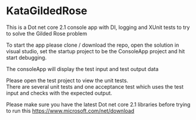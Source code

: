 # KataGildedRose

This is a Dot net core 2.1 console app with DI, logging and XUnit tests to try to solve the Gilded Rose problem

To start the app please clone / download the repo, open the solution in visual studio, 
set the startup project to be the ConsoleApp project and hit start debugging.

The consoleApp will display the test input and test output data

Please open the test project to view the unit tests.  
There are several unit tests and one acceptance test which uses the test input and checks with the expected output.

Please make sure you have the latest Dot net core 2.1 libraries before trying to run this
https://www.microsoft.com/net/download
